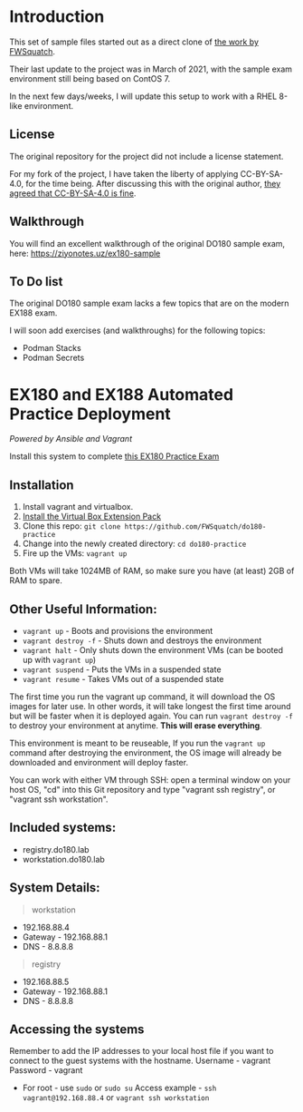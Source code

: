 # Introduction
This set of sample files started out as a direct clone of [the work by FWSquatch](https://github.com/FWSquatch/do180-practice). 

Their last update to the project was in March of 2021, with the sample exam environment still being based on ContOS 7. 

In the next few days/weeks, I will update this setup to work with a RHEL 8-like environment. 

## License

The original repository for the project did not include a license statement. 

For my fork of the project, I have taken the liberty of applying CC-BY-SA-4.0, for the time being. After discussing this with the original author, [they agreed that CC-BY-SA-4.0 is fine](https://github.com/FWSquatch/do180-practice/issues/1). 

## Walkthrough 

You will find an excellent walkthrough of the original DO180 sample exam, here: https://ziyonotes.uz/ex180-sample

## To Do list

The original DO180 sample exam lacks a few topics that are on the modern EX188 exam. 

I will soon add exercises (and walkthroughs) for the following topics:

* Podman Stacks
* Podman Secrets

# EX180 and EX188 Automated Practice Deployment
_Powered by Ansible and Vagrant_ 

Install this system to complete [this EX180 Practice Exam](https://docs.google.com/document/d/e/2PACX-1vS-91bm_QXLo4oRy94wB0FPxzNk-yAhCs9gE2ljU9xjTGGtHmCXdc7TVBalhr59bl49-qZDJuSP0bDL/pub)

## Installation
1. Install vagrant and virtualbox.
2. [Install the Virtual Box Extension Pack](https://www.virtualbox.org/wiki/Downloads)
3. Clone this repo: `git clone https://github.com/FWSquatch/do180-practice`
4. Change into the newly created directory: `cd do180-practice`
5. Fire up the VMs: `vagrant up`

Both VMs will take 1024MB of RAM, so make sure you have (at least) 2GB of RAM to spare.

## Other Useful Information:
- `vagrant up` - Boots and provisions the environment
- `vagrant destroy -f` - Shuts down and destroys the environment
- `vagrant halt` - Only shuts down the environment VMs (can be booted up with `vagrant up`)
- `vagrant suspend` - Puts the VMs in a suspended state
- `vagrant resume` - Takes VMs out of a suspended state

The first time you run the vagrant up command, it will download the OS images for later use. In other words, it will take longest the first time around but will be faster when it is deployed again. You can run `vagrant destroy -f` to destroy your environment at anytime. **This will erase everything**. 

This environment is meant to be reuseable, If you run the `vagrant up` command after destroying the environment, the OS image will already be downloaded and environment will deploy faster. 

You can work with either VM through SSH: open a terminal window on your host OS, "cd" into this Git repository and type "vagrant ssh registry", or "vagrant ssh workstation". 


## Included systems:
- registry.do180.lab
- workstation.do180.lab

## System Details:
> workstation
- 192.168.88.4
- Gateway - 192.168.88.1
- DNS - 8.8.8.8
> registry
- 192.168.88.5
- Gateway - 192.168.88.1
- DNS - 8.8.8.8

## Accessing the systems
Remember to add the IP addresses to your local host file if you want to connect to the guest systems with the hostname.
Username - vagrant
Password - vagrant
- For root - use `sudo` or `sudo su`
Access example - `ssh vagrant@192.168.88.4` or `vagrant ssh workstation`
